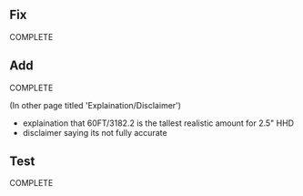 ## Fix
COMPLETE

## Add
COMPLETE

(In other page titled 'Explaination/Disclaimer')
- explaination that 60FT/3182.2 is the tallest realistic amount for 2.5" HHD 
- disclaimer saying its not fully accurate 


## Test
COMPLETE